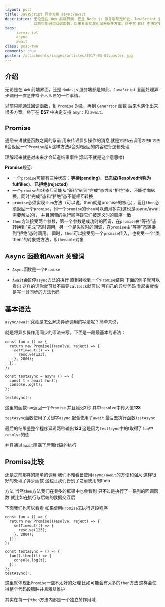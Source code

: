 ```yaml
---
layout: post
title: JavaScript 异步方案 async/await
description: 无论是在 Web 前端界面，还是 Node.js 服务端都是如此，JavaScript 里面处理异步调用一直是非常头疼的一件事情。
             以前只能通过回调函数，后来渐渐又演化出来很多方案。终于在 ES7 中决定支持 async 和 await。
tags:
     javascript
     async
     await
class: post-two
comments: true
poster: /attachments/images/articles/2017-03-02/poster.jpg
---
```

## 介绍
无论是在 `Web` 前端界面，还是 `Node.js` 服务端都是如此，`JavaScript` 里面处理异步调用一直是非常令人头疼的一件事情。

以前只能通过回调函数，到 `Promise` 对象，再到 `Generator` 函数 后来也演化出来很多方案。终于在 **ES7** 中决定支持 `async` 和 `await`。

## Promise 
通俗来讲就是函数之间的承诺 用来传递异步操作的消息 就是`方法A`去调用`方法B` `方法B`会返回一个`Promise`给`A` 这样方法`A`会对`B`返回的内容进行逻辑处理

理解起来就是对未来才会知道结果事件(承诺不就是这个意思喽)

**Promise**规范:

* 一个`promise`可能有三种状态：**等待(pending)**、**已完成(Resolved也称为fulfilled)**、**已拒绝(rejected)**
* 一个`promise`的状态只可能从“等待”转到“完成”态或者“拒绝”态，不能逆向转换，同时“完成”态和“拒绝”态不能相互转换
* `promise`必须实现`then`方法（可以说，then就是promise的核心），而且`then`必须返回一个`promise`，同一个`promise`的`then`可以调用多次(这也是async/await需要解决的)，
  并且回调的执行顺序跟它们被定义时的顺序一致
* `then`方法接受两个参数，第一个参数是成功时的回调，在`promise`由“等待”态转换到“完成”态时调用，另一个是失败时的回调，在`promise`由“等待”态转换到“拒绝”态时调用。
  同时，`then`可以接受另一个`promise`传入，也接受一个“类then”的对象或方法，即`thenable`对象


## Async 函数和Await 关键词

- `Async`函数是一个`Promise`

- `Await`会暂停`async`方法的执行 直到接收到一个`Promise`结果 下面的例子就可以看出 这样的话你就可以不需要`callback`就可以
写自己的异步代码 看起来就像是写一段同步的方法代码


## 基本语法
`async/await` 究竟是怎么解决异步调用的写法呢？简单来说，

就是将异步操作用同步的写法来写。下面是一段最基本的语法：
```php?start_inline=1
const fun = () => {
  return new Promise((resolve, reject) => {
    setTimeout(() => {
      resolve(123);
    }, 2000);
  });
};

const testAsync = async () => {
  const t = await fun();
  console.log(t);
};

testAsync();
```

这里的函数`fun`返回一个`Promise` 并且延迟**2**秒 其中`resolve`中传入值**123**

`testAsync`函数使用了关键字`async` 配合使用了`await` 最后去执行函数`testAsync`

最后的结果是整个程序延迟两秒输出**123** 这是因为`testAsync`中的t取得了`fun`中`resolve`的值

并且通过`await`阻塞了后面代码的执行 

## Promise比较
还是之前那样的简单的调用 我们不难看出使用`async/await`的方便和强大 这样很好的处理了异步函数 这也让我们告别了之前使用的then

方法 当然`then`方法我们在很多的框架中也会看到 只不过是执行了一系列的回调函数 就比如在执行与后端的数据交互后

下面我们也可以看看 如果使用`Promise`去执行这段程序
```php?start_inline=1
const fun = () => {
  return new Promise((resolve, reject) => {
    setTimeout(() => {
      resolve(123);
    }, 2000);
  });
};

const testAsync = () => {
  fun().then((t) => {
    console.log(t);
  });
};
testAsync();
```
这里就体现出`Promise`一些不太好的处理 比如可能会有太多的`then`方法 这样会使得整个代码段臃肿并且难以维护

其实在每一个`then`方法内都是一个独立的作用域
